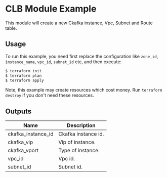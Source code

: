 # CLB Module Example

This module will create a new Ckafka instance, Vpc, Subnet and Route table.

## Usage

To run this example, you need first replace the configuration like `zone_id`, `instance_name`, `vpc_id`, `subnet_id` etc, and then execute:

```bash
$ terraform init
$ terraform plan
$ terraform apply
```

Note, this example may create resources which cost money. Run `terraform destroy` if you don't need these resources.

## Outputs

| Name               | Description         |
|--------------------|---------------------|
| ckafka_instance_id | Ckafka instance id. |
| ckafka_vip         | Vip of instance.    |
| ckafka_vport       | Type of instance.   |
| vpc_id             | Vpc id.             |
| subnet_id          | Subnet id.          |
